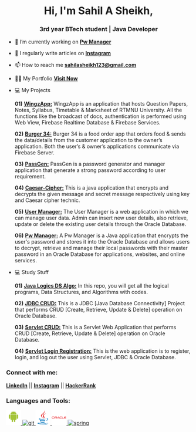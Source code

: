 <h1 align="center">Hi, I'm Sahil A Sheikh,</h1>
<h3 align="center">3rd year BTech student | Java Developer</h3>

- 🔭 I’m currently working on [**Pw Manager**](https://github.com/sahilasheikh/Pw-Manager)

- 📝 I regularly write articles on [**Instagram**](https://instagram.com/sahil.asheikh)

- 📫 How to reach me **sahilasheikh123@gmail.com**

- 👨‍💻 My Portfolio [**Visit Now**](https://begawo.herokuapp.com/)

- 💻 My Projects

  **01)** [**WingzApp:**](https://github.com/sahilasheikh/WingzApp) WingzApp is an application that hosts Question Papers, Notes, Syllabus, Timetable & Marksheet of RTMNU University. All the functions like the broadcast of docs, authentication is performed using Web View, Firebase Realtime Database & Firebase Services.
  
  **02)** [**Burger 34:**](https://github.com/sahilasheikh/Burger-34) Burger 34 is a food order app that orders food & sends the data/details from the customer application to the owner’s application. Both the user’s & owner’s applications communicate via Firebase Server.
  
  **03)** [**PassGen:**](https://github.com/sahilasheikh/Pass-Gen) PassGen is a password generator and manager application that generate a strong password according to user requirement.
  
  **04)** [**Caesar-Cipher:**](https://github.com/sahilasheikh/Caesar-Cipher) This is a java application that encrypts and decrypts the given message and secret message respectively using key and Caesar cipher technic.

  **05)** [**User Manager:**](https://github.com/sahilasheikh/User-Manager) The User Manager is a web application in which we can manage user data. Admin can insert new user details, also retrieve, update or delete the existing user details through the Oracle Database.

  **06)** [**Pw Manager:**](https://github.com/sahilasheikh/Pw-Manager) A Pw Manager is a Java application that encrypts the user's password and stores it into the Oracle Database and allows users to decrypt, retrieve and manage their local passwords with their master password in an Oracle Database for applications, websites, and online services.

- 💻 Study Stuff
  
  **01)** [**Java Logics DS Algo:**](https://github.com/sahilasheikh/Java-Logics-DS-Algo) In this repo, you will get all the logical programs, Data Structures, and Algorithms with codes.
  
  **02)** [**JDBC CRUD:**](https://github.com/sahilasheikh/JDBC-CRUD) This is a JDBC [Java Database Connectivity] Project that performs CRUD [Create, Retrieve, Update & Delete] operation on Oracle Database.
  
  **03)** [**Servlet CRUD:**](https://github.com/sahilasheikh/Servlet-CRUD) This is a Servlet Web Application that performs CRUD [Create, Retrieve, Update & Delete] operation on Oracle Database.
  
  **04)** [**Servlet Login Registration:**](https://github.com/sahilasheikh/Servlet-Login-Registration) This is the web application is to register, login, and log out the user using Servlet, JDBC & Oracle Database.

<h3 align="left">Connect with me:</h3>
<p align="left">

[**LinkedIn**](https://linkedin.com/in/sahilasheikh) || 
[**Instagram**](https://instagram.com/sahil.ashiekh) || 
[**HackerRank**](https://www.hackerrank.com/sahilasheikh)

<h3 align="left">Languages and Tools:</h3>
<p align="left"> <a href="https://developer.android.com" target="_blank"> <img src="https://raw.githubusercontent.com/devicons/devicon/master/icons/android/android-original-wordmark.svg" alt="android" width="40" height="40"/> </a> <a href="https://git-scm.com/" target="_blank"> <img src="https://www.vectorlogo.zone/logos/git-scm/git-scm-icon.svg" alt="git" width="40" height="40"/> </a> <a href="https://www.java.com" target="_blank"> <img src="https://raw.githubusercontent.com/devicons/devicon/master/icons/java/java-original.svg" alt="java" width="40" height="40"/> </a> <a href="https://www.oracle.com/" target="_blank"> <img src="https://raw.githubusercontent.com/devicons/devicon/master/icons/oracle/oracle-original.svg" alt="oracle" width="40" height="40"/> </a> <a href="https://spring.io/" target="_blank"> <img src="https://www.vectorlogo.zone/logos/springio/springio-icon.svg" alt="spring" width="40" height="40"/> </a> </p>

